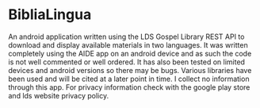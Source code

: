 # BibliaLingua

An android application written using the LDS Gospel Library REST API to download and display available materials in two languages.  It was written completely using the AIDE app on an android device and as such the code is not well commented or well ordered.  It has also been tested on limited devices and android versions so there may be bugs.  Various libraries have been used and will be cited at a later point in time. I collect no information through this app.  For privacy information check with the google play store and lds website privacy policy.
